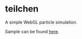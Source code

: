 # teilchen
A simple WebGL particle simulation.

Sample can be found [here](https://null-d3v.gg/Media/Default/teilchen/teilchen.html).
